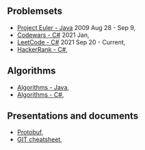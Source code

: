 ## Problemsets
- [Project Euler - Java](ProjectEulerJava.html) 2009 Aug 28 - Sep 9,
- [Codewars - C#](CodewarsC%23.html) 2021 Jan,
- [LeetCode - C#](LeetCodeC%23.html) 2021 Sep 20 - Current,
- [HackerRank - C#](HackerRankC%23.html),

## Algorithms
- [Algorithms - Java](AlgorithmsJava.html),
- [Algorithms - C#](AlgorithmsC%23.html),

## Presentations and documents
- [Protobuf](Presentations/Protobuf.pptx),
- [GIT cheatsheet](GitCheatSheet.html),
